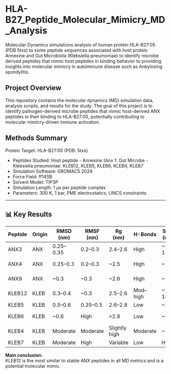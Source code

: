 # HLA-B27_Peptide_Molecular_Mimicry_MD_Analysis
 Molecular Dynamics simulations analysis of  human protein HLA-B27:05 (PDB 5txs) to some peptide sequences associated with host protein Annexine and Gut Microbiota (Klebsiella pneumoniae) to identify microbe derived peptides that mimic host peptides in binding behavior to providing insights into molecular mimicry in autoimmune disease such as Ankylosing spondylitis.
 
## Project Overview
This repository contains the molecular dynamics (MD) simulation data, analysis scripts, and results for the study. The goal of this project is to identify pathogen-derived microbe peptides that mimic host-derived ANX peptides in their binding to HLA-B27:05, potentially contributing to molecular mimicry-driven immune activation.

## Methods Summary

Protein Target: HLA-B27:05 (PDB: 5txs)
  - Peptides Studied:
     Host peptide  - Annexine (Anx 1:
     Gut Microbe - Klebsiella pneumoniae: KLEB12, KLEB5, KLEB6, KLEB4, KLEB7
  - Simulation Software: GROMACS 2024
  - Force Field: ff14SB
  - Solvent Model: TIP3P
  - Simulation Length: 1 μs per peptide complex
  - Parameters: 300 K, 1 bar, PME electrostatics, LINCS constraints

---

## 📊 Key Results

| Peptide | Origin | RMSD (nm) | RMSF (nm) | Rg (nm) | H-Bonds | SASA (nm²) | Salt Bridges | Conclusion |
|---------|--------|-----------|-----------|---------|---------|------------|--------------|------------|
| ANX3    | ANX    | 0.25–0.35 | 0.2–0.3   | 2.4–2.6 | High    | ~170–175   | Stable       | Strong/stable binder |
| ANX4    | ANX    | 0.25–0.3  | 0.2–0.3   | ~2.5    | High    | ~170       | Stable       | Outlier in dynamics |
| ANX9    | ANX    | ~0.3      | ~0.3      | ~2.6    | High    | ~175       | Stable       | Good stability |
| KLEB12  | KLEB   | 0.3–0.4   | ~0.3      | 2.5–2.6 | Mod–high| ~175–180   | Stable       | Most ANX-like |
| KLEB5   | KLEB   | 0.5–0.6   | 0.35–0.5  | 2.6–2.8 | Low     | ~190       | Unstable     | Weak binder |
| KLEB6   | KLEB   | ~0.6      | High      | >2.8    | Low     | ~190       | Unstable     | Weakest binder |
| KLEB4   | KLEB   | Moderate  | Moderate  | Slightly high | Moderate | ~180 | Less consistent | Partial mimic |
| KLEB7   | KLEB   | Moderate  | High      | Variable | Low     | High       | Weak         | Poor binder |

**Main conclusion:**  
KLEB12 is the most similar to stable ANX peptides in all MD metrics and is a potential molecular mimic.
